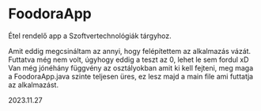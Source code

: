# FoodoraApp
Étel rendelő app a Szoftvertechnológiák tárgyhoz.

Amit eddig megcsináltam az annyi, hogy felépítettem az alkalmazás vázát. Futtatva még nem volt, úgyhogy eddig a teszt az 0, lehet le sem fordul xD
Van még jónéhány függvény az osztályokban amit ki kell fejteni, meg maga a FoodoraApp.java szinte teljesen üres, ez lesz majd a main file ami futtatja az alkalmazást.

2023.11.27